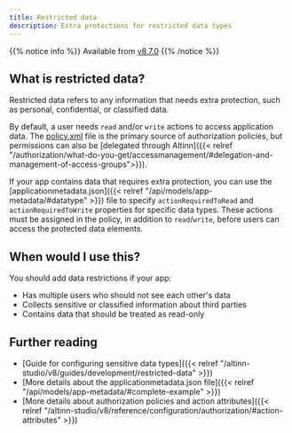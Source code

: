 ```yaml
---
title: Restricted data
description: Extra protections for restricted data types
---
```


{{% notice info %}}
Available from [v8.7.0](https://github.com/Altinn/app-lib-dotnet/releases/tag/v8.7.0)
{{% /notice %}}

## What is restricted data?
Restricted data refers to any information that needs extra protection, such as personal, confidential, or classified data.

By default, a user needs `read` and/or `write` actions to access application data. The [policy.xml](https://github.com/Altinn/app-template-dotnet/blob/main/src/App/config/authorization/policy.xml) file is the primary source of authorization policies, but permissions can also be [delegated through Altinn]({{< relref "/authorization/what-do-you-get/accessmanagement/#delegation-and-management-of-access-groups">}}).

If your app contains data that requires extra protection, you can use the [applicationmetadata.json]({{< relref "/api/models/app-metadata/#datatype" >}}) file to specify `actionRequiredToRead` and `actionRequiredToWrite` properties for specific data types. These actions must be assigned in the policy, in addition to `read`/`write`, before users can access the protected data elements.

## When would I use this?
You should add data restrictions if your app:
- Has multiple users who should not see each other's data
- Collects sensitive or classified information about third parties
- Contains data that should be treated as read-only

## Further reading
- [Guide for configuring sensitive data types]({{< relref "/altinn-studio/v8/guides/development/restricted-data" >}})
- [More details about the applicationmetadata.json file]({{< relref "/api/models/app-metadata/#complete-example" >}})
- [More details about authorization policies and action attributes]({{< relref "/altinn-studio/v8/reference/configuration/authorization/#action-attributes" >}})